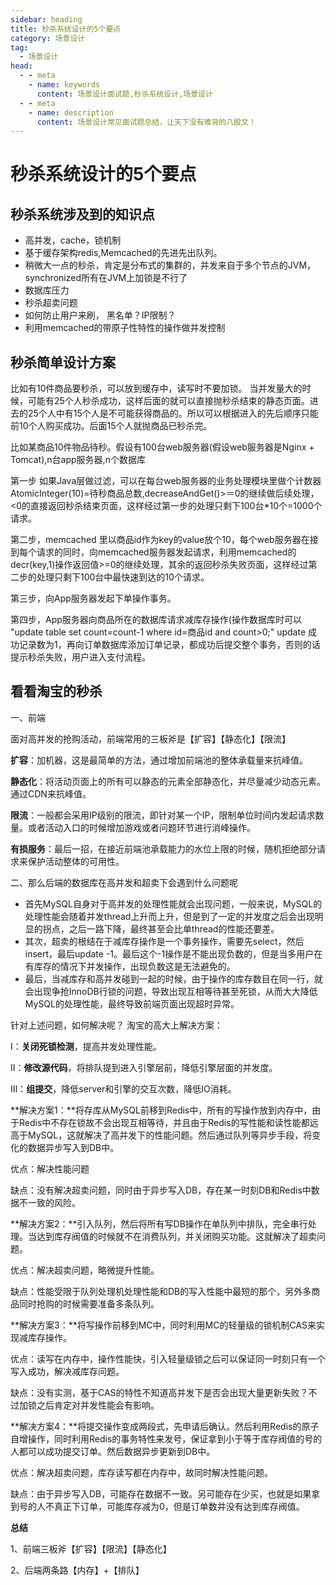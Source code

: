 ```yaml
---
sidebar: heading
title: 秒杀系统设计的5个要点
category: 场景设计
tag:
  - 场景设计
head:
  - - meta
    - name: keywords
      content: 场景设计面试题,秒杀系统设计,场景设计
  - - meta
    - name: description
      content: 场景设计常见面试题总结，让天下没有难背的八股文！
---
```


# 秒杀系统设计的5个要点

## 秒杀系统涉及到的知识点

- 高并发，cache，锁机制
- 基于缓存架构redis,Memcached的先进先出队列。
- 稍微大一点的秒杀，肯定是分布式的集群的，并发来自于多个节点的JVM，synchronized所有在JVM上加锁是不行了
- 数据库压力
- 秒杀超卖问题
- 如何防止用户来刷， 黑名单？IP限制？
- 利用memcached的带原子性特性的操作做并发控制

## 秒杀简单设计方案

比如有10件商品要秒杀，可以放到缓存中，读写时不要加锁。 当并发量大的时候，可能有25个人秒杀成功，这样后面的就可以直接抛秒杀结束的静态页面。进去的25个人中有15个人是不可能获得商品的。所以可以根据进入的先后顺序只能前10个人购买成功。后面15个人就抛商品已秒杀完。

比如某商品10件物品待秒。假设有100台web服务器(假设web服务器是Nginx + Tomcat),n台app服务器,n个数据库

第一步 如果Java层做过滤，可以在每台web服务器的业务处理模块里做个计数器AtomicInteger(10)=待秒商品总数,decreaseAndGet()>＝0的继续做后续处理，<0的直接返回秒杀结束页面，这样经过第一步的处理只剩下100台*10个=1000个请求。

第二步，memcached 里以商品id作为key的value放个10，每个web服务器在接到每个请求的同时，向memcached服务器发起请求，利用memcached的decr(key,1)操作返回值>=0的继续处理，其余的返回秒杀失败页面，这样经过第二步的处理只剩下100台中最快速到达的10个请求。

第三步，向App服务器发起下单操作事务。

第四步，App服务器向商品所在的数据库请求减库存操作(操作数据库时可以 "update table set count=count-1 where id=商品id and count>0;" update 成功记录数为1，再向订单数据库添加订单记录，都成功后提交整个事务，否则的话提示秒杀失败，用户进入支付流程。

## 看看淘宝的秒杀

一、前端

面对高并发的抢购活动，前端常用的三板斧是【扩容】【静态化】【限流】

**扩容**：加机器，这是最简单的方法，通过增加前端池的整体承载量来抗峰值。

**静态化**：将活动页面上的所有可以静态的元素全部静态化，并尽量减少动态元素。通过CDN来抗峰值。

**限流**：一般都会采用IP级别的限流，即针对某一个IP，限制单位时间内发起请求数量。或者活动入口的时候增加游戏或者问题环节进行消峰操作。

**有损服务**：最后一招，在接近前端池承载能力的水位上限的时候，随机拒绝部分请求来保护活动整体的可用性。

二、那么后端的数据库在高并发和超卖下会遇到什么问题呢

- 首先MySQL自身对于高并发的处理性能就会出现问题，一般来说，MySQL的处理性能会随着并发thread上升而上升，但是到了一定的并发度之后会出现明显的拐点，之后一路下降，最终甚至会比单thread的性能还要差。
- 其次，超卖的根结在于减库存操作是一个事务操作，需要先select，然后insert，最后update -1。最后这个-1操作是不能出现负数的，但是当多用户在有库存的情况下并发操作，出现负数这是无法避免的。
- 最后，当减库存和高并发碰到一起的时候，由于操作的库存数目在同一行，就会出现争抢InnoDB行锁的问题，导致出现互相等待甚至死锁，从而大大降低MySQL的处理性能，最终导致前端页面出现超时异常。

针对上述问题，如何解决呢？ 淘宝的高大上解决方案：

I：**关闭死锁检测**，提高并发处理性能。

II：**修改源代码**，将排队提到进入引擎层前，降低引擎层面的并发度。

III：**组提交**，降低server和引擎的交互次数，降低IO消耗。

**解决方案1：**将存库从MySQL前移到Redis中，所有的写操作放到内存中，由于Redis中不存在锁故不会出现互相等待，并且由于Redis的写性能和读性能都远高于MySQL，这就解决了高并发下的性能问题。然后通过队列等异步手段，将变化的数据异步写入到DB中。

优点：解决性能问题

缺点：没有解决超卖问题，同时由于异步写入DB，存在某一时刻DB和Redis中数据不一致的风险。

**解决方案2：**引入队列，然后将所有写DB操作在单队列中排队，完全串行处理。当达到库存阀值的时候就不在消费队列，并关闭购买功能。这就解决了超卖问题。

优点：解决超卖问题，略微提升性能。

缺点：性能受限于队列处理机处理性能和DB的写入性能中最短的那个，另外多商品同时抢购的时候需要准备多条队列。

**解决方案3：**将写操作前移到MC中，同时利用MC的轻量级的锁机制CAS来实现减库存操作。

优点：读写在内存中，操作性能快，引入轻量级锁之后可以保证同一时刻只有一个写入成功，解决减库存问题。

缺点：没有实测，基于CAS的特性不知道高并发下是否会出现大量更新失败？不过加锁之后肯定对并发性能会有影响。

**解决方案4：**将提交操作变成两段式，先申请后确认。然后利用Redis的原子自增操作，同时利用Redis的事务特性来发号，保证拿到小于等于库存阀值的号的人都可以成功提交订单。然后数据异步更新到DB中。

优点：解决超卖问题，库存读写都在内存中，故同时解决性能问题。

缺点：由于异步写入DB，可能存在数据不一致。另可能存在少买，也就是如果拿到号的人不真正下订单，可能库存减为0，但是订单数并没有达到库存阀值。

**总结**

1、前端三板斧【扩容】【限流】【静态化】

2、后端两条路【内存】+【排队】

